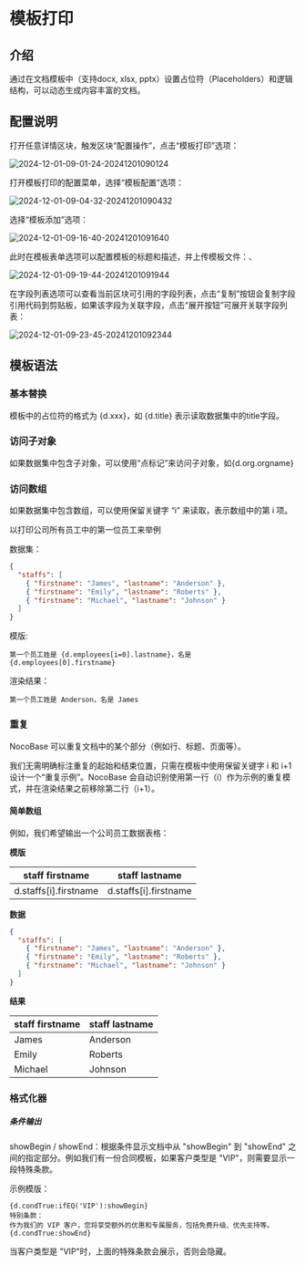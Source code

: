 # 模板打印

<PluginInfo commercial="true" name="template-print"></PluginInfo>

## 介绍

通过在文档模板中（支持docx, xlsx, pptx）设置占位符（Placeholders）和逻辑结构，可以动态生成内容丰富的文档。

## 配置说明

打开任意详情区块，触发区块“配置操作”，点击“模板打印”选项：

![2024-12-01-09-01-24-20241201090124](https://static-docs.nocobase.com/2024-12-01-09-01-24-20241201090124.png)

打开模板打印的配置菜单，选择“模板配置”选项：

![2024-12-01-09-04-32-20241201090432](https://static-docs.nocobase.com/2024-12-01-09-04-32-20241201090432.png)

选择“模板添加”选项：

![2024-12-01-09-16-40-20241201091640](https://static-docs.nocobase.com/2024-12-01-09-16-40-20241201091640.png)

此时在模板表单选项可以配置模板的标题和描述，并上传模板文件：、

![2024-12-01-09-19-44-20241201091944](https://static-docs.nocobase.com/2024-12-01-09-19-44-20241201091944.png)

在字段列表选项可以查看当前区块可引用的字段列表，点击“复制”按钮会复制字段引用代码到剪贴板，如果该字段为关联字段，点击“展开按钮”可展开关联字段列表：

![2024-12-01-09-23-45-20241201092344](https://static-docs.nocobase.com/2024-12-01-09-23-45-20241201092344.png)

## 模板语法

### 基本替换

模板中的占位符的格式为 {d.xxx}，如 {d.title} 表示读取数据集中的title字段。

### 访问子对象

如果数据集中包含子对象，可以使用“点标记”来访问子对象，如{d.org.orgname}

### 访问数组

如果数据集中包含数组，可以使用保留关键字 “i” 来读取，表示数组中的第 i 项。

以打印公司所有员工中的第一位员工来举例

数据集：

```json
{
  "staffs": [
    { "firstname": "James", "lastname": "Anderson" },
    { "firstname": "Emily", "lastname": "Roberts" },
    { "firstname": "Michael", "lastname": "Johnson" }
  ]
}
```

模版:

```
第一个员工姓是 {d.employees[i=0].lastname}，名是 {d.employees[0].firstname}
```

渲染结果：
```
第一个员工姓是 Anderson，名是 James
```

### 重复

NocoBase 可以重复文档中的某个部分（例如行、标题、页面等）。

我们无需明确标注重复的起始和结束位置，只需在模板中使用保留关键字 i 和 i+1 设计一个“重复示例”。NocoBase 会自动识别使用第一行（i）作为示例的重复模式，并在渲染结果之前移除第二行（i+1）。

#### 简单数组

例如，我们希望输出一个公司员工数据表格：

**模版**

|staff firstname|staff lastname|
|---|---|
|d.staffs[i].firstname|d.staffs[i].firstname|

**数据**

```json
{
  "staffs": [
    { "firstname": "James", "lastname": "Anderson" },
    { "firstname": "Emily", "lastname": "Roberts" },
    { "firstname": "Michael", "lastname": "Johnson" }
  ]
}
```

**结果**

|staff firstname|staff lastname|
|---|---|
|James|Anderson|
|Emily|Roberts|
|Michael|Johnson|



### 格式化器

##### 条件输出

showBegin / showEnd：根据条件显示文档中从 "showBegin" 到 "showEnd" 之间的指定部分。例如我们有一份合同模板，如果客户类型是 "VIP"，则需要显示一段特殊条款。

示例模版：

```
{d.condTrue:ifEQ('VIP'):showBegin}
特别条款：  
作为我们的 VIP 客户，您将享受额外的优惠和专属服务，包括免费升级、优先支持等。
{d.condTrue:showEnd}
```

当客户类型是 "VIP"时，上面的特殊条款会展示，否则会隐藏。
